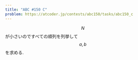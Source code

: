 ```yaml
---
title: "ABC #150 C"
problem: https://atcoder.jp/contests/abc150/tasks/abc150_c
---
```

$$ N $$ が小さいのですべての順列を列挙して $$ a, b $$ を求める.
